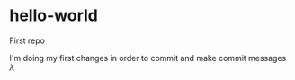# hello-world
First repo

I'm doing my first changes in order to commit and make commit messages $\lambda$
